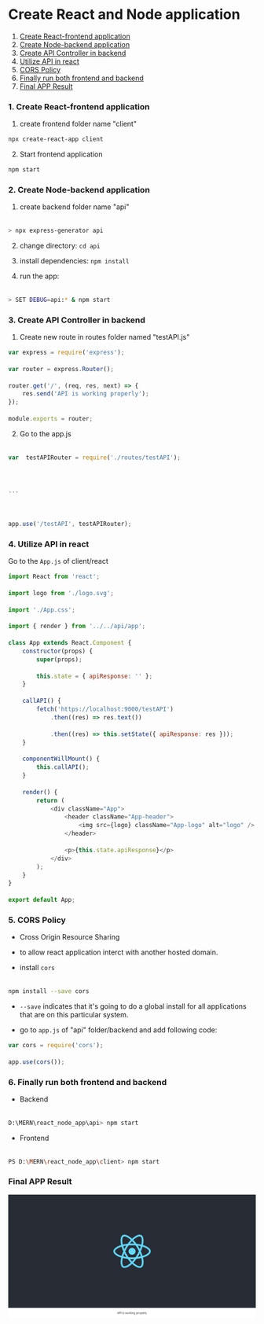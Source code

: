 # Create React and Node application

1. [Create React-frontend application](#create-react-frontend-application)
2. [Create Node-backend application](#create-node-backend-application)
3. [Create API Controller in backend](#Create-API-Controller-in-backend)
4. [Utilize API in react](#Utilize-API-in-react)
5. [CORS Policy](#CORS-Policy)
6. [Finally run both frontend and backend](#finally-run-both-frontend-and-backend)
7. [Final APP Result](#final-app-result)

### 1. Create React-frontend application

1. create frontend folder name "client"

```sh
npx create-react-app client
```

2. Start frontend application

```sh
npm start
```

### 2. Create Node-backend application

1. create backend folder name "api"

```sh

> npx express-generator api

```

2. change directory: `cd api`

3. install dependencies: `npm install`

4. run the app:

```sh

> SET DEBUG=api:* & npm start

```

### 3. Create API Controller in backend

1. Create new route in routes folder named "testAPI.js"

```js
var express = require('express');

var router = express.Router();

router.get('/', (req, res, next) => {
	res.send('API is working properly');
});

module.exports = router;
```

2. Go to the app.js

```js

var  testAPIRouter = require('./routes/testAPI');



...



app.use('/testAPI', testAPIRouter);

```

### 4. Utilize API in react

Go to the `App.js` of client/react

```js
import React from 'react';

import logo from './logo.svg';

import './App.css';

import { render } from '../../api/app';

class App extends React.Component {
	constructor(props) {
		super(props);

		this.state = { apiResponse: '' };
	}

	callAPI() {
		fetch('https://localhost:9000/testAPI')
			.then((res) => res.text())

			.then((res) => this.setState({ apiResponse: res }));
	}

	componentWillMount() {
		this.callAPI();
	}

	render() {
		return (
			<div className="App">
				<header className="App-header">
					<img src={logo} className="App-logo" alt="logo" />
				</header>

				<p>{this.state.apiResponse}</p>
			</div>
		);
	}
}

export default App;
```

### 5. CORS Policy

- Cross Origin Resource Sharing
- to allow react application interct with another hosted domain.

- install `cors`

```sh

npm install --save cors

```

- `--save` indicates that it's going to do a global install for all applications that are on this particular system.

- go to `app.js` of "api" folder/backend and add following code:

```js
var cors = require('cors');

app.use(cors());
```

### 6. Finally run both frontend and backend

- Backend

```sh

D:\MERN\react_node_app\api> npm start

```

- Frontend

```sh

PS D:\MERN\react_node_app\client> npm start

```

### Final APP Result

![final result](./final_result.png)
